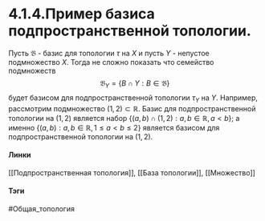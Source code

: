 # 4.1.4.Пример базиса подпространственной топологии.
Пусть $\mathfrak{B}$ - базис для топологии $\tau$ на $X$ и пусть $Y$ - непустое подмножество $X$. Тогда не сложно показать что семейство подмножеств 
$$\mathfrak{B}_{Y}=\{B\cap Y:B\in\mathfrak{B}\}$$ будет базисом для подпространственной топологии $\tau_{Y}$ на $Y$.
Например, рассмотрим подмножество $(1,2)\subset \mathbb{R}$. Базис для подпространственной топологии на $(1,2)$ является набор $\{(a,b)\cap(1,2):a,b\in\mathbb{R},a<b\}$; а именно $\{(a,b):a,b\in\mathbb{R},1\leq a<b\leq2\}$ является базисом для подпространственной топологии на $(1,2)$.

#### Линки
[[Подпространственная топология]],
[[База топологии]],
[[Множество]]
#### Тэги 
 #Общая_топология